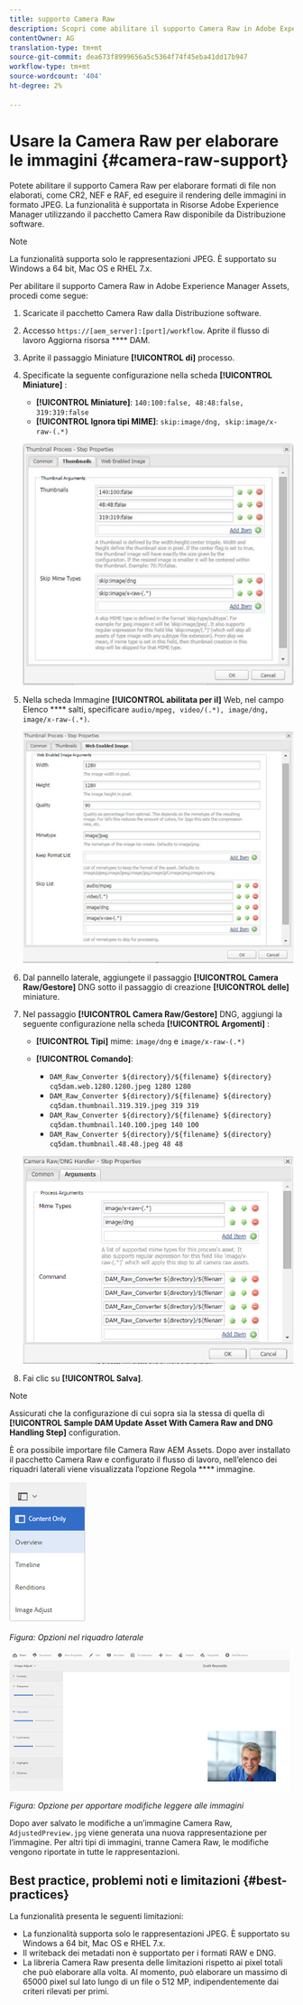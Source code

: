 ```yaml
---
title: supporto Camera Raw
description: Scopri come abilitare il supporto Camera Raw in Adobe Experience Manager Assets.
contentOwner: AG
translation-type: tm+mt
source-git-commit: dea673f8999656a5c5364f74f45eba41dd17b947
workflow-type: tm+mt
source-wordcount: '404'
ht-degree: 2%

---
```



# Usare la Camera Raw per elaborare le immagini {#camera-raw-support}

Potete abilitare il supporto Camera Raw per elaborare formati di file non elaborati, come CR2, NEF e RAF, ed eseguire il rendering delle immagini in formato JPEG. La funzionalità è supportata in Risorse Adobe Experience Manager utilizzando il pacchetto [](https://experience.adobe.com/#/downloads/content/software-distribution/en/aem.html?package=/content/software-distribution/en/details.html/content/dam/aem/public/adobe/packages/aem630/product/assets/aem-assets-cameraraw-pkg) Camera Raw disponibile da Distribuzione software.

>[!NOTE]
>
>La funzionalità supporta solo le rappresentazioni JPEG. È supportato su Windows a 64 bit, Mac OS e RHEL 7.x.

Per abilitare il supporto Camera Raw in Adobe Experience Manager Assets, procedi come segue:

1. Scaricate il pacchetto [](https://experience.adobe.com/#/downloads/content/software-distribution/en/aem.html?package=/content/software-distribution/en/details.html/content/dam/aem/public/adobe/packages/aem630/product/assets/aem-assets-cameraraw-pkg) Camera Raw dalla Distribuzione software.

1. Accesso `https://[aem_server]:[port]/workflow`. Aprite il flusso di lavoro Aggiorna risorsa **** DAM.

1. Aprite il passaggio Miniature **[!UICONTROL di]** processo.

1. Specificate la seguente configurazione nella scheda **[!UICONTROL Miniature]** :

   * **[!UICONTROL Miniature]**: `140:100:false, 48:48:false, 319:319:false`
   * **[!UICONTROL Ignora tipi MIME]**: `skip:image/dng, skip:image/x-raw-(.*)`

   ![calce](assets/chlimage_1-334.png)

1. Nella scheda Immagine **[!UICONTROL abilitata per il]** Web, nel campo Elenco **** salti, specificare `audio/mpeg, video/(.*), image/dng, image/x-raw-(.*)`.

   ![calce](assets/chlimage_1-335.png)

1. Dal pannello laterale, aggiungete il passaggio **[!UICONTROL Camera Raw/Gestore]** DNG sotto il passaggio di creazione **[!UICONTROL delle]** miniature.

1. Nel passaggio **[!UICONTROL Camera Raw/Gestore]** DNG, aggiungi la seguente configurazione nella scheda **[!UICONTROL Argomenti]** :

   * **[!UICONTROL Tipi]** mime: `image/dng` e `image/x-raw-(.*)`
   * **[!UICONTROL Comando]**:

      * `DAM_Raw_Converter ${directory}/${filename} ${directory} cq5dam.web.1280.1280.jpeg 1280 1280`
      * `DAM_Raw_Converter ${directory}/${filename} ${directory} cq5dam.thumbnail.319.319.jpeg 319 319`
      * `DAM_Raw_Converter ${directory}/${filename} ${directory} cq5dam.thumbnail.140.100.jpeg 140 100`
      * `DAM_Raw_Converter ${directory}/${filename} ${directory} cq5dam.thumbnail.48.48.jpeg 48 48`

   ![chlimage_1-336](assets/chlimage_1-336.png)

1. Fai clic su **[!UICONTROL Salva]**.

>[!NOTE]
>
>Assicurati che la configurazione di cui sopra sia la stessa di quella di **[!UICONTROL Sample DAM Update Asset With Camera Raw and DNG Handling Step]** configuration.

È ora possibile importare file Camera Raw  AEM Assets. Dopo aver installato il pacchetto Camera Raw e configurato il flusso di lavoro, nell’elenco dei riquadri laterali viene visualizzata l’opzione Regola **** immagine.

![chlimage_1-337](assets/chlimage_1-337.png)

*Figura: Opzioni nel riquadro laterale*

![chlimage_1-338](assets/chlimage_1-338.png)

*Figura: Opzione per apportare modifiche leggere alle immagini*

Dopo aver salvato le modifiche a un’immagine Camera Raw, `AdjustedPreview.jpg` viene generata una nuova rappresentazione per l’immagine. Per altri tipi di immagini, tranne Camera Raw, le modifiche vengono riportate in tutte le rappresentazioni.

## Best practice, problemi noti e limitazioni {#best-practices}

La funzionalità presenta le seguenti limitazioni:

* La funzionalità supporta solo le rappresentazioni JPEG. È supportato su Windows a 64 bit, Mac OS e RHEL 7.x.
* Il writeback dei metadati non è supportato per i formati RAW e DNG.
* La libreria Camera Raw presenta delle limitazioni rispetto ai pixel totali che può elaborare alla volta. Al momento, può elaborare un massimo di 65000 pixel sul lato lungo di un file o 512 MP, indipendentemente dai criteri rilevati per primi.
